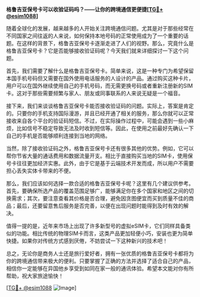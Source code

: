 **格鲁吉亚保号卡可以收验证码吗？——让你的跨境通信更便捷[[TG💪+ @esim1088](https://t.me/s/esim1088)]**

随着全球化的发展，越来越多的人开始关注跨境通信问题。尤其是对于那些经常在不同国家之间往返的人来说，如何保持本地号码的正常使用成为了一个重要的话题。在这样的背景下，格鲁吉亚保号卡逐渐走进了人们的视野。那么，究竟什么是格鲁吉亚保号卡？它是否能够接收验证码呢？今天我们就来详细探讨一下这个问题。

首先，我们需要了解什么是格鲁吉亚保号卡。简单来说，这是一种专门为希望保留本国手机号码但又需要在国外使用电话服务的人设计的产品。通过购买这种卡片，用户可以在国外继续使用自己的手机号码，而无需更换号码或者重新注册新的SIM卡。这对于那些需要频繁与家人、朋友或同事联系的人来说无疑是一个福音。

接下来，我们来谈谈格鲁吉亚保号卡能否接收验证码的问题。实际上，答案是肯定的。只要你的手机支持国际漫游，并且已经开通了相关的服务，那么你就可以正常接收来自各个平台的验证码短信。不过，在实际操作过程中，可能会遇到一些小麻烦，比如信号不稳定导致无法及时收到短信等。因此，在使用之前最好先确认一下自己的手机是否能够顺利连接到当地的网络。

当然，除了接收验证码之外，格鲁吉亚保号卡还有很多其他的优势。例如，它可以帮你节省大量的通话费用和数据流量开支。相比于直接购买当地的SIM卡，使用保号卡往往更加经济实惠。此外，由于它是基于云端技术开发而成，所以用户不需要担心丢失实体卡带来的不便。

那么，我们应该如何选择一款合适的格鲁吉亚保号卡呢？这里有几个建议供参考。首先，要确保所选产品的覆盖范围足够广，能够满足你在多个国家和地区之间的切换需求；其次，要注意查看其价格是否合理，避免因贪图便宜而买到质量不佳的商品；最后，还要留意售后服务是否完善，以便在出现问题时能得到及时有效的解决。

值得一提的是，近年来市场上出现了许多新型号的虚拟eSIM卡，它们同样具备类似的功能。相比传统的物理SIM卡而言，这类产品更加轻便小巧，安装也更为简单快捷。如果你对传统方式感到厌倦，不妨尝试一下这种新兴的技术吧！

总之，无论你是商务人士还是旅行爱好者，拥有一张优质的格鲁吉亚保号卡都将为你的跨境通信带来极大的便利。只要掌握了正确的方法并选择了适合自己的产品，相信你一定能够在异国他乡享受到如同在家一般的通讯体验。希望本文能对你有所帮助，祝大家旅途愉快！

[[TG💪+ @esim1088](https://t.me/s/esim1088) ![Image](https://i.postimg.cc/4NQfJmqS/Snipaste-2025-05-13-00-14-12.png)]